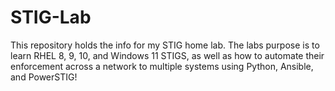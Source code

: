# STIG-Lab
This repository holds the info for my STIG home lab. The labs purpose is to learn RHEL 8, 9, 10, and Windows 11 STIGS, as well as how to automate their enforcement across a network to multiple systems using Python, Ansible, and PowerSTIG!
